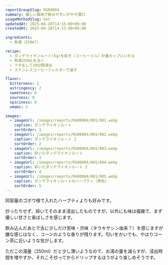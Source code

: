 ```yaml
---
reportGroupSlug: RG00004
summary: 優しい風味で飲みやすいがやや薄口
usageMethodSlug: hot
updatedAt: 2025-04-26T14:15:00+09:00
createdAt: 2025-04-26T14:15:00+09:00

ingredients:
  - 熱湯（250ml）

recipe:
  - ダンデライオンルート(5g)を砕き（コーヒーミル）計量カップにいれる
  - 熱湯250mLを注ぐ
  - フタをして10分間浸出
  - ステンレスコーヒーフィルターで濾す

flavor:
  bitterness: 2
  astringency: 2
  sweetness: 6
  sourness: 0
  spiciness: 0
  umami: 2

images:
  - imageUrl: /images/reports/RG00004/001/001.webp
    caption: ダンデライオンルート
    sortOrder: 1
  - imageUrl: /images/reports/RG00004/001/002.webp
    caption: ダンデライオンルート 2
    sortOrder: 2
  - imageUrl: /images/reports/RG00004/001/003.webp
    caption: 砕いたダンデライオンルート
    sortOrder: 3
  - imageUrl: /images/reports/RG00004/001/004.webp
    caption: 砕いたダンデライオンルート 2
    sortOrder: 4
  - imageUrl: /images/reports/RG00004/001/005.webp
    caption: ダンデライオンルートのハーブティ（茶色）
    sortOrder: 5
---
```


同容量のゴボウ根で入れたハーブティよりも好みです。

炒ったりせず、砕いてそのまま浸出したものですが、以外にも味は複雑で、まず優しい甘さと香ばしさを感じます。

飲み込んだあとで舌に少しだけ苦味・渋味（タラキサシン由来？）を感じますが嫌な感じはなく、コーンのような香りが残ります。匂いをかいでも、やはりコーン茶に近いような気がします。

ただこの湯量（250ml）だと少し薄いようなので、お湯の量を減らすが、浸出時間を増やすか、それこそ炒ってからドリップするほうがより楽しめそうです。